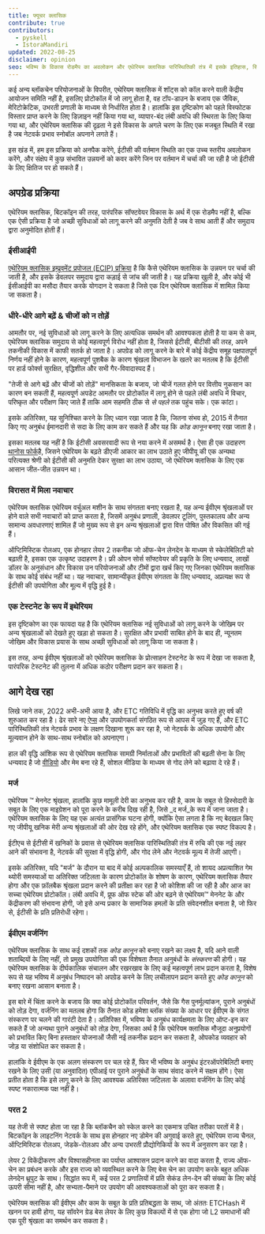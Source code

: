 ```yaml
---
title: फ्यूचर क्लासिक
contribute: true
contributors:
  - pyskell
  - IstoraMandiri
updated: 2022-08-25
disclaimer: opinion
seo: भविष्य के विकास रोडमैप का अवलोकन और एथेरियम क्लासिक पारिस्थितिकी तंत्र में इसके इतिहास, सिद्धांतों के आधार पर निर्णय कैसे किए जाते हैं।
---
```


कई अन्य ब्लॉकचेन परियोजनाओं के विपरीत, एथेरियम क्लासिक में शॉट्स को कॉल करने वाली केंद्रीय आयोजन समिति नहीं है, इसलिए प्रोटोकॉल में जो लागू होता है, वह टॉप-डाउन के बजाय एक जैविक, मेरिटोक्रेटिक, उभरती प्रणाली के माध्यम से निर्धारित होता है। हालांकि इस दृष्टिकोण को पहले विस्फोटक विस्तार प्राप्त करने के लिए डिज़ाइन नहीं किया गया था, व्यापार-बंद लंबी अवधि की स्थिरता के लिए किया गया था, और एथेरियम क्लासिक की दृढ़ता ने इसे विकास के अगले चरण के लिए एक मजबूत स्थिति में रखा है जब नेटवर्क प्रभाव स्नोबॉल अपनाने लगते हैं।

इस खंड में, हम इस प्रक्रिया को अनपैक करेंगे, ईटीसी की वर्तमान स्थिति का एक उच्च स्तरीय अवलोकन करेंगे, और संक्षेप में कुछ संभावित उन्नयनों को कवर करेंगे जिन पर वर्तमान में चर्चा की जा रही है जो ईटीसी के लिए क्षितिज पर हो सकते हैं।

## अपग्रेड प्रक्रिया

एथेरियम क्लासिक, बिटकॉइन की तरह, पारंपरिक सॉफ्टवेयर विकास के अर्थ में एक रोडमैप नहीं है, बल्कि एक ऐसी प्रक्रिया है जो अच्छी सुविधाओं को लागू करने की अनुमति देती है जब वे साथ आती हैं और समुदाय द्वारा अनुमोदित होती हैं।

### ईसीआईपी

[एथेरियम क्लासिक इम्प्रूवमेंट प्रपोजल (ECIP) प्रक्रिया](/development/ecips) है कि कैसे एथेरियम क्लासिक के उन्नयन पर चर्चा की जाती है, और इसके डेवलपर समुदाय द्वारा कड़ाई से जांच की जाती है। यह प्रक्रिया खुली है, और कोई भी ईसीआईपी का मसौदा तैयार करके योगदान दे सकता है जिसे एक दिन एथेरियम क्लासिक में शामिल किया जा सकता है।

### धीरे-धीरे आगे बढ़ें & चीजों को न तोड़ें

आमतौर पर, नई सुविधाओं को लागू करने के लिए अत्यधिक समर्थन की आवश्यकता होती है या कम से कम, एथेरियम क्लासिक समुदाय से कोई महत्वपूर्ण विरोध नहीं होता है, जिससे ईटीसी, बीटीसी की तरह, अपने तकनीकी विकास में काफी सतर्क हो जाता है। अपग्रेड को लागू करने के बारे में कोई केंद्रीय समूह पक्षपातपूर्ण निर्णय नहीं होने के कारण, महत्वपूर्ण पुशबैक के कारण श्रृंखला विभाजन के खतरे का मतलब है कि ईटीसी पर हार्ड फोर्क्स सुरक्षित, वृद्धिशील और सभी गैर-विवादास्पद हैं।

"तेजी से आगे बढ़ें और चीजों को तोड़ें" मानसिकता के बजाय, जो चीजें गलत होने पर वित्तीय नुकसान का कारण बन सकती हैं, महत्वपूर्ण अपडेट आमतौर पर प्रोटोकॉल में लागू होने से पहले लंबी अवधि में विचार, परिष्कृत और परीक्षण किए जाते हैं ताकि आम सहमति ठीक से _से पहले_ तक पहुंच सके। एक कांटा।

इसके अतिरिक्त, यह सुनिश्चित करने के लिए ध्यान रखा जाता है कि, जितना संभव हो, 2015 में तैनात किए गए अनुबंध ईमानदारी से सदा के लिए काम कर सकते हैं और यह कि _कोड कानून_ बनाए रखा जाता है।

इसका मतलब यह नहीं है कि ईटीसी अवसरवादी रूप से नया करने में असमर्थ है। ऐसा ही एक उदाहरण [थानोस फोर्क](/knowledge/forks#thanos)है, जिसने एथेरियम के बढ़ते डीएजी आकार का लाभ उठाते हुए जीपीयू की एक अन्यथा परित्यक्त श्रेणी को ईटीसी की अनुमति देकर सुरक्षा का लाभ उठाया, जो एथेरियम क्लासिक के लिए एक आसान जीत-जीत उन्नयन था।

### विरासत में मिला नवाचार

एथेरियम क्लासिक एथेरियम वर्चुअल मशीन के साथ संगतता बनाए रखता है, यह अन्य ईवीएम श्रृंखलाओं पर होने वाले सभी नवाचारों को प्राप्त करता है, जिसमें अनुबंध प्रणाली, डेवलपर टूलिंग, पुस्तकालय और अन्य सामान्य अवधारणाएं शामिल हैं जो मुख्य रूप से इन अन्य श्रृंखलाओं द्वारा वित्त पोषित और विकसित की गई हैं।

ऑप्टिमिस्टिक रोलअप, एक होनहार लेयर 2 तकनीक जो ऑफ-चेन लेनदेन के माध्यम से स्केलेबिलिटी को बढ़ाती है, इसका एक उत्कृष्ट उदाहरण है। फ्री ओपन सोर्स सॉफ्टवेयर की प्रकृति के लिए धन्यवाद, लाखों डॉलर के अनुसंधान और विकास उन परियोजनाओं और टीमों द्वारा खर्च किए गए जिनका एथेरियम क्लासिक के साथ कोई संबंध नहीं था। यह नवाचार, सामान्यीकृत ईवीएम संगतता के लिए धन्यवाद, अप्रत्यक्ष रूप से ईटीसी की उपयोगिता और मूल्य में वृद्धि हुई है।

### एक टेस्टनेट के रूप में इथेरियम

इस दृष्टिकोण का एक फायदा यह है कि एथेरियम क्लासिक नई सुविधाओं को लागू करने के जोखिम पर अन्य श्रृंखलाओं को देखते हुए खड़ा हो सकता है। सुरक्षित और प्रभावी साबित होने के बाद ही, न्यूनतम जोखिम और विकास प्रयास के साथ अच्छी सुविधाओं को लागू किया जा सकता है।

इस तरह, अन्य ईवीएम श्रृंखलाओं को एथेरियम क्लासिक के प्रोत्साहन टेस्टनेट के रूप में देखा जा सकता है, पारंपरिक टेस्टनेट की तुलना में अधिक कठोर परीक्षण प्रदान कर सकता है।

## आगे देख रहा

लिखे जाने तक, 2022 अभी-अभी आया है, और ETC गतिविधि में वृद्धि का अनुभव करते हुए वर्ष की शुरुआत कर रहा है। ढेर सारे नए [ऐप्स](/services/apps) और उपयोगकर्ता संगठित रूप से आपस में जुड़ गए हैं, और ETC पारिस्थितिकी तंत्र नेटवर्क प्रभाव के लक्षण दिखाना शुरू कर रहा है, जो नेटवर्क के अधिक उपयोगी और मूल्यवान होने के साथ-साथ स्नोबॉल को अपनाएगा।

हाल की वृद्धि आंशिक रूप से एथेरियम क्लासिक सामग्री निर्माताओं और प्रभावितों की बढ़ती सेना के लिए धन्यवाद है जो [वीडियो](/videos) और मेम बना रहे हैं, सोशल मीडिया के माध्यम से गोद लेने को बढ़ावा दे रहे हैं।

### मर्ज

एथेरियम ™ मेननेट श्रृंखला, हालांकि कुछ मामूली देरी का अनुभव कर रही है, काम के सबूत से हिस्सेदारी के सबूत के लिए एक माइग्रेशन को पूरा करने के करीब दिख रही है, जिसे _द मर्ज_के रूप में जाना जाता है। एथेरियम क्लासिक के लिए यह एक अत्यंत प्रासंगिक घटना होगी, क्योंकि ऐसा लगता है कि नए बेदखल किए गए जीपीयू खनिक मेरी अन्य श्रृंखलाओं की ओर देख रहे होंगे, और एथेरियम क्लासिक एक स्पष्ट विकल्प है।

ईटीएच से ईटीसी में खनिकों के प्रवास से एथेरियम क्लासिक पारिस्थितिकी तंत्र में रुचि की एक नई लहर आने की संभावना है, नेटवर्क की सुरक्षा में वृद्धि होगी, और गोद लेने और नेटवर्क मूल्य में तेजी आएगी।

इसके अतिरिक्त, यदि "मर्ज" के दौरान या बाद में कोई अल्पकालिक समस्याएँ हैं, तो शायद अप्रत्याशित गेम थ्योरी समस्याओं या अतिरिक्त जटिलता के कारण प्रोटोकॉल के शोषण के कारण, एथेरियम क्लासिक तैयार होगा और एक फ़ॉलबैक श्रृंखला प्रदान करने की प्रतीक्षा कर रहा है जो कोशिश की जा रही है और आज का सच्चा एथेरियम प्रोटोकॉल। लंबी अवधि में, प्रूफ ऑफ स्टेक की ओर बढ़ने से एथेरियम™ मेननेट के और केंद्रीकरण की संभावना होगी, जो इसे अन्य प्रकार के सामाजिक हमलों के प्रति संवेदनशील बनाता है, जो फिर से, ईटीसी के प्रति प्रतिरोधी रहेगा।

### ईवीएम वर्जनिंग

एथेरियम क्लासिक के साथ कई दशकों तक _कोड कानून_ को बनाए रखने का लक्ष्य है, यदि आने वाली शताब्दियों के लिए नहीं, तो प्रमुख उपयोगिता की एक विशेषता तैनात अनुबंधों के _संस्करण_ की होगी। यह एथेरियम क्लासिक के दीर्घकालिक संचालन और रखरखाव के लिए कई महत्वपूर्ण लाभ प्रदान करता है, विशेष रूप से यह भविष्य में अनुबंध निष्पादन को अपग्रेड करने के लिए लचीलापन प्रदान करते हुए _कोड कानून_ को बनाए रखना आसान बनाता है।

इस बारे में चिंता करने के बजाय कि क्या कोई प्रोटोकॉल परिवर्तन, जैसे कि गैस पुनर्मूल्यांकन, पुराने अनुबंधों को तोड़ देगा, वर्जनिंग का मतलब होगा कि तैनात कोड हमेशा ब्लॉक संख्या के आधार पर ईवीएम के संगत संस्करण पर चलने की गारंटी देता है। अतिरिक्त में, भविष्य के अनुबंध कार्यक्षमता के लिए ऑप्ट-इन कर सकते हैं जो अन्यथा पुराने अनुबंधों को तोड़ देगा, जिसका अर्थ है कि एथेरियम क्लासिक मौजूदा अनुप्रयोगों को प्रभावित किए बिना हस्ताक्षर योजनाओं जैसी नई तकनीक प्रदान कर सकता है, ओपकोड व्यवहार को जोड़ या संशोधित कर सकता है।

हालांकि वे ईवीएम के एक अलग संस्करण पर चल रहे हैं, फिर भी भविष्य के अनुबंध इंटरऑपरेबिलिटी बनाए रखने के लिए उसी (या अनुवादित) एपीआई पर पुराने अनुबंधों के साथ संवाद करने में सक्षम होंगे। ऐसा प्रतीत होता है कि इसे लागू करने के लिए आवश्यक अतिरिक्त जटिलता के अलावा वर्जनिंग के लिए कोई स्पष्ट नकारात्मक पक्ष नहीं है।

### परत 2

यह तेजी से स्पष्ट होता जा रहा है कि ब्लॉकचैन को स्केल करने का एकमात्र उचित तरीका परतों में है। बिटकॉइन के लाइटनिंग नेटवर्क के साथ इस होनहार नए डोमेन की अगुवाई करते हुए, एथेरियम राज्य चैनल, ऑप्टिमिस्टिक रोलअप, जेडके-रोलअप और अन्य उभरती प्रौद्योगिकियों के रूप में अनुसरण कर रहा है।

लेयर 2 विकेंद्रीकरण और विश्वासहीनता का पर्याप्त आश्वासन प्रदान करने का वादा करता है, राज्य ऑफ-चेन का प्रबंधन करके और इस राज्य को व्यवस्थित करने के लिए बेस चेन का उपयोग करके बहुत अधिक लेनदेन थ्रूपुट के साथ। सिद्धांत रूप में, कई परत 2 प्रणालियों में प्रति सेकंड लेन-देन की संख्या के लिए कोई ऊपरी सीमा नहीं है, और सभ्यता-पैमाने पर उपयोग की आवश्यकताओं को पूरा कर सकता है।

एथेरियम क्लासिक की ईवीएम और काम के सबूत के प्रति प्रतिबद्धता के साथ, जो अंततः ETCHash में खनन पर हावी होगा, यह सॉवरेन ग्रेड बेस लेयर के लिए कुछ विकल्पों में से एक होगा जो L2 समाधानों की एक पूरी श्रृंखला का समर्थन कर सकता है।
